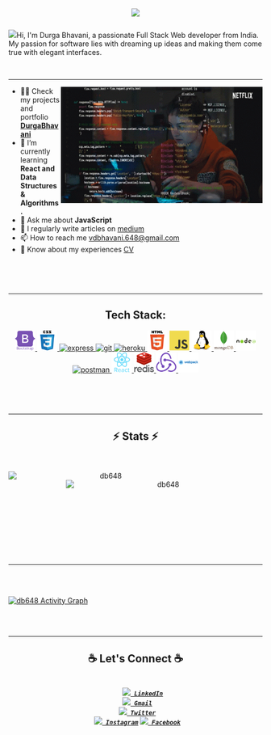 <h1 align="center">
  <a href="https://git.io/typing-svg">
    <img src="https://readme-typing-svg.herokuapp.com/?lines=Hello,+There!+👋;This+is+Durga+Bhavani+V....;Nice+to+meet+you!&center=true&size=20">
  </a>
</h1>
<p>
<img src="https://media.giphy.com/media/hvRJCLFzcasrR4ia7z/giphy.gif" width="25px">Hi, I'm Durga Bhavani, a passionate Full Stack Web developer from India. My passion for software lies with dreaming up ideas and making them come true with elegant interfaces.</p>

<br>
<hr>
<img align="right" alt="GIF" src="https://github.com/db648/db648/blob/main/coding.gif?raw=true" width="400" height="230" />

<p align="left">

- 👨‍💻 Check my projects and portfolio **[DurgaBhavani](https://my-portfolio-durga.vercel.app/)**
- 🌱 I’m currently learning **React and Data Structures & Algorithms.**
- 💬 Ask me about **JavaScript**
- 📝 I regularly write articles on [medium](https://medium.com/@vdbhavani.648)
- 📫 How to reach me [vdbhavani.648@gmail.com](http://www.gmail.com/)
- 📄 Know about my experiences [CV](https://drive.google.com/drive/folders/1Q_d5Ls3OwfKSfJbdNPJNyKWj0Hv9M1NR?usp=sharing)
</p>
<br><br>
</br>
<hr>

<h2 align="center">Tech Stack:</h2>
<p align="center"> <a href="https://getbootstrap.com" target="_blank" rel="noreferrer"> <img src="https://raw.githubusercontent.com/devicons/devicon/master/icons/bootstrap/bootstrap-plain-wordmark.svg" alt="bootstrap" width="40" height="40"/> </a> <a href="https://www.w3schools.com/css/" target="_blank" rel="noreferrer"> <img src="https://raw.githubusercontent.com/devicons/devicon/master/icons/css3/css3-original-wordmark.svg" alt="css3" width="40" height="40"/> </a> <a href="https://expressjs.com" target="_blank" rel="noreferrer"> <img src="https://img.icons8.com/color/48/000000/express.png" alt="express" width="40" height="40"/> </a> <a href="https://git-scm.com/" target="_blank" rel="noreferrer"> <img src="https://www.vectorlogo.zone/logos/git-scm/git-scm-icon.svg" alt="git" width="40" height="40"/> </a> <a href="https://heroku.com" target="_blank" rel="noreferrer"> <img src="https://www.vectorlogo.zone/logos/heroku/heroku-icon.svg" alt="heroku" width="40" height="40"/> </a> <a href="https://www.w3.org/html/" target="_blank" rel="noreferrer"> <img src="https://raw.githubusercontent.com/devicons/devicon/master/icons/html5/html5-original-wordmark.svg" alt="html5" width="40" height="40"/> </a> <a href="https://developer.mozilla.org/en-US/docs/Web/JavaScript" target="_blank" rel="noreferrer"> <img src="https://raw.githubusercontent.com/devicons/devicon/master/icons/javascript/javascript-original.svg" alt="javascript" width="40" height="40"/> </a> <a href="https://www.linux.org/" target="_blank" rel="noreferrer"> <img src="https://raw.githubusercontent.com/devicons/devicon/master/icons/linux/linux-original.svg" alt="linux" width="40" height="40"/> </a> <a href="https://www.mongodb.com/" target="_blank" rel="noreferrer"> <img src="https://raw.githubusercontent.com/devicons/devicon/master/icons/mongodb/mongodb-original-wordmark.svg" alt="mongodb" width="40" height="40"/> </a> <a href="https://nodejs.org" target="_blank" rel="noreferrer"> <img src="https://raw.githubusercontent.com/devicons/devicon/master/icons/nodejs/nodejs-original-wordmark.svg" alt="nodejs" width="40" height="40"/> </a> <a href="https://postman.com" target="_blank" rel="noreferrer"> <img src="https://www.vectorlogo.zone/logos/getpostman/getpostman-icon.svg" alt="postman" width="40" height="40"/> </a> <a href="https://reactjs.org/" target="_blank" rel="noreferrer"> <img src="https://raw.githubusercontent.com/devicons/devicon/master/icons/react/react-original-wordmark.svg" alt="react" width="40" height="40"/> </a> <a href="https://redis.io" target="_blank" rel="noreferrer"> <img src="https://raw.githubusercontent.com/devicons/devicon/master/icons/redis/redis-original-wordmark.svg" alt="redis" width="40" height="40"/> </a> <a href="https://redux.js.org" target="_blank" rel="noreferrer"> <img src="https://raw.githubusercontent.com/devicons/devicon/master/icons/redux/redux-original.svg" alt="redux" width="40" height="40"/> </a> <a href="https://webpack.js.org" target="_blank" rel="noreferrer"> <img src="https://raw.githubusercontent.com/devicons/devicon/d00d0969292a6569d45b06d3f350f463a0107b0d/icons/webpack/webpack-original-wordmark.svg" alt="webpack" width="40" height="40"/> </a> 
</p>
<br><br><br>
<hr>

<h2 align="center">⚡ Stats ⚡</h2>
<br>
<p align=center>
  <div align=center>
    <a href="https://github.com/denvercoder1/github-readme-streak-stats" title="Go to Source">
      <img align="left" width=390 src="https://github-readme-streak-stats.herokuapp.com/?user=db648&theme=react&border=61dafb&hide_border=true&count_private=true" alt="db648" />
    </a>
    <a href="https://github.com/anuraghazra/github-readme-stats" title="Go to Source">
      <img align="right" width=390 src="https://github-readme-stats.vercel.app/api?username=db648&count_private=true&show_icons=true&theme=react&border_color=61dafb&hide_border=true" alt="db648" />
    </a>
  </div>
  <br><br><br><br><br><br><br><br><br><br>
</p>
<hr>

<br/>
<br/>

<a href="https://github.com/db648/github-readme-activity-graph"><img alt="db648 Activity Graph" src="https://activity-graph.herokuapp.com/graph?username=db648&bg_color=0D1117&color=5BCDEC&line=5BCDEC&point=FFFFFF&hide_border=true" /></a>

<br/>
<br/>


<hr>

<h2 align="center"> ☕ Let's Connect ☕ </h2>

<h5 align="center">
 <code>
    <a href="https://www.linkedin.com/in/durga-bhavani-v-40303a219/" title="LinkedIn Profile"><img width="22" src="https://img.icons8.com/fluent/48/000000/linkedin.png"> LinkedIn</a>
 </code>
 <code><a href="" title="Gmail Account"><img width="22" src="https://img.icons8.com/color/48/000000/gmail-new.png"> Gmail</a>
 </code>
 <code><a href="https://twitter.com/VDB648" title="Twitter Profile"><img width="22" src="https://img.icons8.com/color/48/000000/twitter--v1.png"> Twitter</a>
 </code>
 <code><a href="https://www.instagram.com/" title="Instagram Profile"><img width="22" src="https://img.icons8.com/fluency/48/000000/instagram-new.png"> Instagram</a></code>
 <code><a href="https://www.facebook.com/v.db.756" title="Facebook Profile"><img width="22" src="https://img.icons8.com/fluency/48/000000/facebook-new.png"> Facebook</a></code>
 
</h5>



<!--
**db648/db648** is a ✨ _special_ ✨ repository because its `README.md` (this file) appears on your GitHub profile.

Here are some ideas to get you started:

- 🔭 I’m currently working on ...
- 🌱 I’m currently learning ...
- 👯 I’m looking to collaborate on ...
- 🤔 I’m looking for help with ...
- 💬 Ask me about ...
- 📫 How to reach me: ...
- 😄 Pronouns: ...
- ⚡ Fun fact: ...
-->
